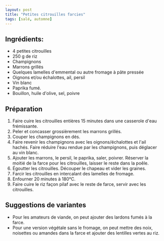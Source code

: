 ```yaml
---
layout: post
title: "Petites citrouilles farcies"
tags: [salé, automne]
---
```


## Ingrédients:
* 4 petites citrouilles
* 250 g de riz
* Champignons
* Marrons grillés
* Quelques lamelles d'emmental ou autre fromage à pâte pressée
* Oignons et/ou échalottes, ail, persil
* Vin blanc
* Paprika fumé.
* Bouillon, huile d'olive, sel, poivre

## Préparation
1. Faire cuire les citrouilles entières 15 minutes dans une casserole d'eau frémissante.
2. Peler et concasser grossièrement les marrons grillés.
3. Couper les champignons en dés.
4. Faire revenir les champignons avec les oignons/échalottes et l'ail hachés. Faire réduire l'eau rendue par les champignons, puis déglacer au vin blanc.
5. Ajouter les marrons, le persil, le paprika, saler, poivrer. Réserver la moitié de la farce pour les citrouilles, laisser le reste dans la poêle.
6. Égoutter les citrouilles. Découper le chapeau et vider les graines.
7. Farcir les citrouilles en intercalant des lamelles de fromage.
8. Enfourner 20 minutes à 180°C.
9. Faire cuire le riz façon pilaf avec le reste de farce, servir avec les citrouilles.

## Suggestions de variantes
* Pour les amateurs de viande, on peut ajouter des lardons fumés à la farce.
* Pour une version végétale sans le fromage, on peut mettre des noix, noisettes ou amandes dans la farce et ajouter des lentilles vertes au riz.
